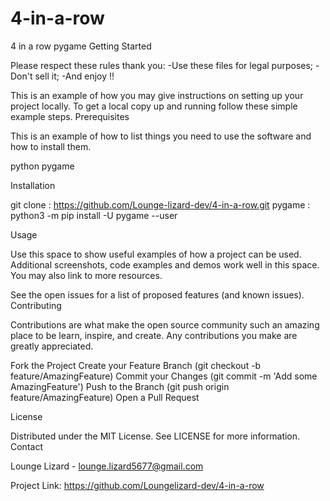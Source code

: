 # 4-in-a-row
4 in a row pygame
Getting Started

Please respect these rules thank you: -Use these files for legal purposes; -Don't sell it; -And enjoy !!

This is an example of how you may give instructions on setting up your project locally. To get a local copy up and running follow these simple example steps. Prerequisites

This is an example of how to list things you need to use the software and how to install them.

python pygame

Installation

git clone : https://github.com/Lounge-lizard-dev/4-in-a-row.git 
pygame : python3 -m pip install -U pygame --user

Usage

Use this space to show useful examples of how a project can be used. Additional screenshots, code examples and demos work well in this space. You may also link to more resources.

See the open issues for a list of proposed features (and known issues). Contributing

Contributions are what make the open source community such an amazing place to be learn, inspire, and create. Any contributions you make are greatly appreciated.

Fork the Project
Create your Feature Branch (git checkout -b feature/AmazingFeature)
Commit your Changes (git commit -m 'Add some AmazingFeature')
Push to the Branch (git push origin feature/AmazingFeature)
Open a Pull Request

License

Distributed under the MIT License. See LICENSE for more information. Contact

Lounge Lizard - lounge.lizard5677@gmail.com

Project Link: https://github.com/Loungelizard-dev/4-in-a-row

